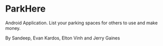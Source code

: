 # ParkHere
Android Application. List your parking spaces for others to use and make money.

By Sandeep, Evan Kardos, Elton Vinh and Jerry Gaines
